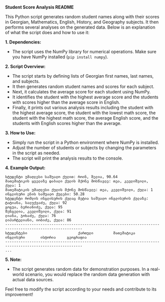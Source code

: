 **Student Score Analysis README**

This Python script generates random student names along with their scores in Georgian, Mathematics, English, History, and Geography subjects. It then performs several analyses on the generated data. Below is an explanation of what the script does and how to use it:

**1. Dependencies:**
   - The script uses the NumPy library for numerical operations. Make sure you have NumPy installed (`pip install numpy`).

**2. Script Overview:**
   - The script starts by defining lists of Georgian first names, last names, and subjects.
   - It then generates random student names and scores for each subject.
   - Next, it calculates the average score for each student using NumPy.
   - It identifies the student with the highest average score and the students with scores higher than the average score in English.
   - Finally, it prints out various analysis results including the student with the highest average score, the student with the lowest math score, the student with the highest math score, the average English score, and the students with English scores higher than the average.

**3. How to Use:**
   - Simply run the script in a Python environment where NumPy is installed.
   - Adjust the number of students or subjects by changing the parameters in the script as needed.
   - The script will print the analysis results to the console.

**4. Example Output:**
   ```
   სტუდენტი უმაღლესი საშუალო ქულით: როინ, შელია, 90.64
   მათემატიკის ყველაზე დაბალი ქულის მქონე მოსწავლე: თეა, კევლიშვილი, ქულა: 1
   მათემატიკის უმაღლესი ქულის მქონე მოსწავლე: თეა, კევლიშვილი, ქულა: 1
   ინგლისური ენის საშუალო ქულები: 50.28
   სტუდენტი რომლის ინგლისურის ქულაც მეტია საშუალო ინგლისურის ქულაზე: 
   ტატიანა, სალუქვაძე, ქულა: 92
   გოგუა, ბერიანიძე, ქულა: 95
   შენგელია, კევლიშვილი, ქულა: 91
   ლიანა, ჯოხაძე, ქულა: 76
   ლიპარტელიანი, იობიძე, ქულა: 86
   ---------------------------------------------------------------------------------------------------------
   სტუდენტები	                	ქართული       	მათემატიკა    	ინგლისური		ისტორია	   	გეოგრაფია
   ---------------------------------------------------------------------------------------------------------
   ...
   ```

**5. Note:**
   - The script generates random data for demonstration purposes. In a real-world scenario, you would replace the random data generation with actual data sources.

Feel free to modify the script according to your needs and contribute to its improvement!
